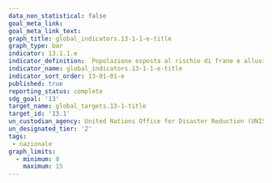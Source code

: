 ```yaml
---
data_non_statistical: false
goal_meta_link:
goal_meta_link_text:
graph_title: global_indicators.13-1-1-e-title
graph_type: bar
indicator: 13.1.1.e
indicator_definition:  Popolazione esposta al rischio di frane e alluvioni in %
indicator_name: global_indicators.13-1-1-e-title
indicator_sort_order: 13-01-01-e
published: true
reporting_status: complete
sdg_goal: '13'
target_name: global_targets.13-1-title
target_id: '13.1'
un_custodian_agency: United Nations Office for Disaster Reduction (UNISDR)
un_designated_tier: '2'
tags:
 - nazionale
graph_limits:
  - minimum: 0
    maximum: 15
---
```

